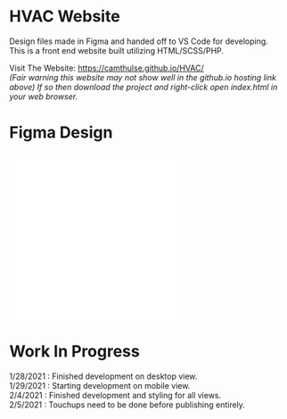 # HVAC Website

Design files made in Figma and handed off to VS Code for developing. <br />
This is a front end website built utilizing HTML/SCSS/PHP.

Visit The Website: https://camthulse.github.io/HVAC/ <br />
*(Fair warning this website may not show well in the github.io hosting link above)*
*If so then download the project and right-click open index.html in your web browser.*

# Figma Design
![Figma design file - Desktop View](/Figma/FigmaDesign_Desktop.pdf "Figma design file - Desktop View") <br />
![Figma design file - Mobile View](/Figma/FigmaDesign_Mobile.pdf "Figma design file - Desktop View")


# Work In Progress
1/28/2021 : Finished development on desktop view.
<br /> 1/29/2021 : Starting development on mobile view.
<br /> 2/4/2021  : Finished development and styling for all views.
<br /> 2/5/2021  : Touchups need to be done before publishing entirely.
